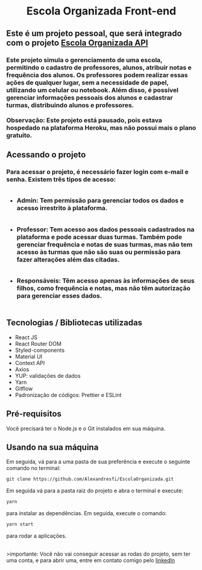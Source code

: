 <h1 align="center">Escola Organizada Front-end</h1>

<h2>Este é um projeto pessoal, que será integrado com o projeto <a href="https://github.com/Alexandresfi/api-escola-organizada">Escola Organizada API</a></h2>

<h3> 
  Este projeto simula o gerenciamento de uma escola, permitindo o cadastro de professores, alunos, atribuir notas e frequência dos alunos. Os professores podem realizar essas ações de qualquer lugar, sem a necessidade de papel, utilizando um celular ou notebook. Além disso, é possível gerenciar informações pessoais dos alunos e cadastrar turmas, distribuindo alunos e professores.
  <br><br>
  Observação: Este projeto está pausado, pois estava hospedado na plataforma Heroku, mas não possui mais o plano gratuito.
</h3>

<h2>Acessando o projeto</h2>

<h3> 
  Para acessar o projeto, é necessário fazer login com e-mail e senha. Existem três tipos de acesso: <br><br>
  
  - Admin: Tem permissão para gerenciar todos os dados e acesso irrestrito à plataforma.<br><br>
  
  - Professor: Tem acesso aos dados pessoais cadastrados na plataforma e pode acessar duas turmas. Também 
  pode gerenciar frequência e notas de suas turmas, mas não tem acesso às turmas que não são suas ou permissão 
  para fazer alterações além das citadas.<br><br>
  
  - Responsáveis: Têm acesso apenas às informações de seus filhos, como frequência e notas, mas não têm autorização para gerenciar esses dados.<br><br>
</h3>

<h2>Tecnologias / Bibliotecas utilizadas</h2>

- React JS
- React Router DOM
- Styled-components
- Material UI
- Context API
- Axios
- YUP: validações de dados
- Yarn
- Gitflow
- Padronização de códigos: Prettier e ESLint

<h2>Pré-requisitos</h2>

<p>Você precisará ter o Node.js e o Git instalados em sua máquina.</p>

<h2>Usando na sua máquina</h2>

<p>Em seguida, vá para a uma pasta de sua preferência e execute o seguinte comando no terminal:</p>

```md
git clone https://github.com/Alexandresfi/EscolaOrganizada.git
```

Em seguida vá para a pasta raiz do projeto e abra o terminal  e execute: 

```md
yarn
```

para instalar as dependências. Em seguida, execute o comando: 

```md
yarn start
```

para rodar a aplicações. 
  
<br>
>importante: Você não vai conseguir acessar as rodas do projeto, sem ter uma conta, e para abrir uma, entre em contato comigo pelo <a href="https://www.linkedin.com/in/alexandre-nascimento-66692920a/">linkedIn</a> 

